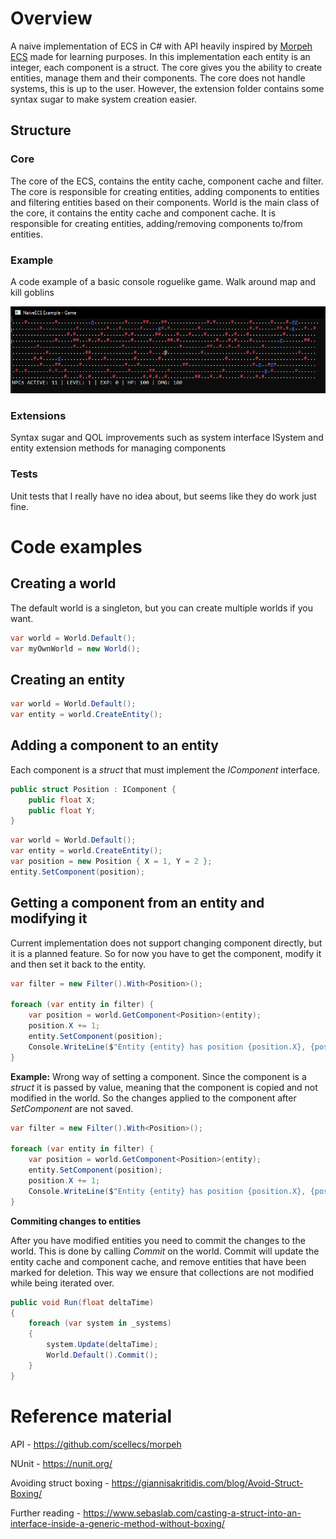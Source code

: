 ﻿# Overview
A naive implementation of ECS in C# with API heavily inspired by [Morpeh ECS](https://github.com/scellecs/morpeh) made for learning purposes.
In this implementation each entity is an integer, each component is a struct. The core gives you the ability to create entities, manage them and their components. The core does not handle systems, this is up to the user. However, the extension folder contains some syntax sugar to make system creation easier.

## Structure
### Core
The core of the ECS, contains the entity cache, component cache and filter. The core is responsible for creating entities, adding components to entities and filtering entities based on their components.
World is the main class of the core, it contains the entity cache and component cache. It is responsible for creating entities, adding/removing components to/from entities.

### Example
A code example of a basic console roguelike game. Walk around map and kill goblins

![game screenshot](Example/example.png)

### Extensions
Syntax sugar and QOL improvements such as system interface ISystem and entity extension methods for managing components

### Tests
Unit tests that I really have no idea about, but seems like they do work just fine.

# Code examples

## Creating a world
The default world is a singleton, but you can create multiple worlds if you want.

```csharp
var world = World.Default();
var myOwnWorld = new World();
```

## Creating an entity

```csharp
var world = World.Default();
var entity = world.CreateEntity();
```

## Adding a component to an entity
Each component is a *struct* that must implement the *IComponent* interface. 

```csharp
public struct Position : IComponent {
    public float X;
    public float Y;
}
```

```csharp
var world = World.Default();
var entity = world.CreateEntity();
var position = new Position { X = 1, Y = 2 };
entity.SetComponent(position);
```

## Getting a component from an entity and modifying it
Current implementation does not support changing component directly, but it is a planned feature. So for now you have to get the component, modify it and then set it back to the entity.
```csharp
var filter = new Filter().With<Position>();

foreach (var entity in filter) {
    var position = world.GetComponent<Position>(entity);
    position.X += 1;
    entity.SetComponent(position);
    Console.WriteLine($"Entity {entity} has position {position.X}, {position.Y}");
}
```

**Example:** Wrong way of setting a component. Since the component is a *struct* it is passed by value, meaning that the component is copied and not modified in the world. So the changes applied to the component after *SetComponent* are not saved.
```csharp
var filter = new Filter().With<Position>();

foreach (var entity in filter) {
    var position = world.GetComponent<Position>(entity);
    entity.SetComponent(position);
    position.X += 1;
    Console.WriteLine($"Entity {entity} has position {position.X}, {position.Y}");
}
```

**Commiting changes to entities** 

After you have modified entities you need to commit the changes to the world. This is done by calling *Commit* on the world.
Commit will update the entity cache and component cache, and remove entities that have been marked for deletion. This way we ensure that collections are not modified while being iterated over.
```csharp
public void Run(float deltaTime)
{
    foreach (var system in _systems)
    {
        system.Update(deltaTime);
        World.Default().Commit();
    }
}
```

# Reference material

API - https://github.com/scellecs/morpeh

NUnit - https://nunit.org/

Avoiding struct boxing - https://giannisakritidis.com/blog/Avoid-Struct-Boxing/

Further reading - https://www.sebaslab.com/casting-a-struct-into-an-interface-inside-a-generic-method-without-boxing/